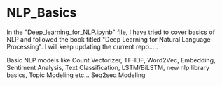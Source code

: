 # NLP_Basics
In the "Deep_learning_for_NLP.ipynb" file, I have tried to cover basics of NLP and followed the book titled "Deep Learning for Natural Language Processing".
I will keep updating the current repo.....

Basic NLP models like Count Vectorizer, TF-IDF, Word2Vec, Embedding, Sentiment Analysis, Text Classification, LSTM/BiLSTM, new nlp library basics, Topic Modeling etc... Seq2seq Modeling
